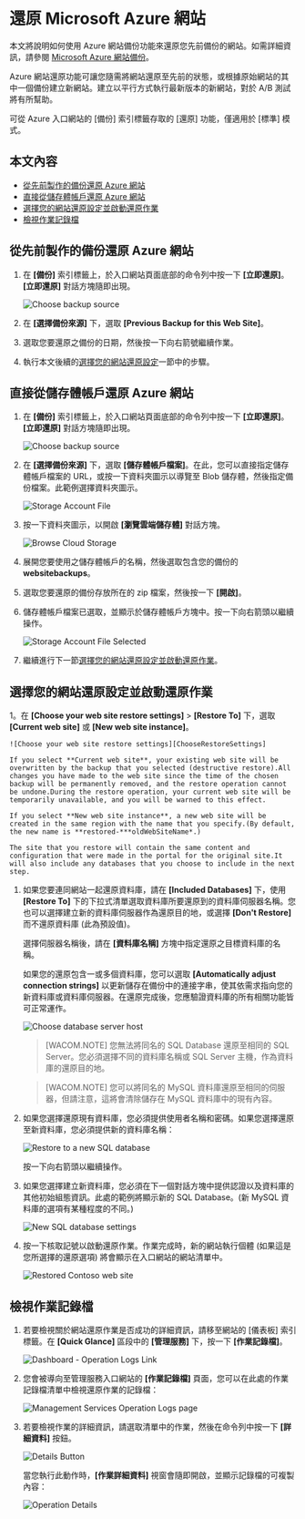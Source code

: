 <properties linkid="web-sites-restore" urlDisplayName="Restore a Microsoft Azure web site" pageTitle="Restore a Microsoft Azure web site" metaKeywords="Azure Web Sites, Restore, restoring" description="Learn how to restore your Azure web sites from backup." metaCanonical="" services="web-sites" documentationCenter="" title="Restore a Microsoft Azure web site" authors="timamm" solutions="" writer="timamm" manager="paulettm" editor="mollybos" />

還原 Microsoft Azure 網站
=========================

本文將說明如何使用 Azure 網站備份功能來還原您先前備份的網站。如需詳細資訊，請參閱 [Microsoft Azure 網站備份](http://www.windowsazure.com/en-us/documentation/articles/web-sites-backup/)。

Azure 網站還原功能可讓您隨需將網站還原至先前的狀態，或根據原始網站的其中一個備份建立新網站。建立以平行方式執行最新版本的新網站，對於 A/B 測試將有所幫助。

可從 Azure 入口網站的 [備份] 索引標籤存取的 [還原] 功能，僅適用於 [標準] 模式。

本文內容
--------

-   [從先前製作的備份還原 Azure 網站](#PreviousBackup)
-   [直接從儲存體帳戶還原 Azure 網站](#StorageAccount)
-   [選擇您的網站還原設定並啟動還原作業](#RestoreSettings)
-   [檢視作業記錄檔](#OperationLogs)

## 從先前製作的備份還原 Azure 網站

1.  在 **[備份]** 索引標籤上，於入口網站頁面底部的命令列中按一下 **[立即還原]**。**[立即還原]** 對話方塊隨即出現。

    ![Choose backup source](./media/web-sites-restore/01ChooseBackupSource.png)

2.  在 **[選擇備份來源]** 下，選取 **[Previous Backup for this Web Site]**。
3.  選取您要還原之備份的日期，然後按一下向右箭號繼續作業。
4.  執行本文後續的[選擇您的網站還原設定](#RestoreSettings)一節中的步驟。

## 直接從儲存體帳戶還原 Azure 網站

1.  在 **[備份]** 索引標籤上，於入口網站頁面底部的命令列中按一下 **[立即還原]**。**[立即還原]** 對話方塊隨即出現。

    ![Choose backup source](./media/web-sites-restore/01ChooseBackupSource.png)

2.  在 **[選擇備份來源]** 下，選取 **[儲存體帳戶檔案]**。在此，您可以直接指定儲存體帳戶檔案的 URL，或按一下資料夾圖示以導覽至 Blob 儲存體，然後指定備份檔案。此範例選擇資料夾圖示。

    ![Storage Account File](./media/web-sites-restore/02StorageAccountFile.png)

3.  按一下資料夾圖示，以開啟 **[瀏覽雲端儲存體]** 對話方塊。

    ![Browse Cloud Storage](./media/web-sites-restore/03BrowseCloudStorage.png)

4.  展開您要使用之儲存體帳戶的名稱，然後選取包含您的備份的 **websitebackups**。
5.  選取您要還原的備份存放所在的 zip 檔案，然後按一下 **[開啟]**。
6.  儲存體帳戶檔案已選取，並顯示於儲存體帳戶方塊中。按一下向右箭頭以繼續操作。

    ![Storage Account File Selected](./media/web-sites-restore/04StorageAccountFileSelected.png)

7.  繼續進行下一節[選擇您的網站還原設定並啟動還原作業](#RestoreSettings)。

## 選擇您的網站還原設定並啟動還原作業
 1。在 **[Choose your web site restore settings]** \> **[Restore To]** 下，選取 **[Current web site]** 或 **[New web site instance]**。

    ![Choose your web site restore settings][ChooseRestoreSettings]

    If you select **Current web site**, your existing web site will be overwritten by the backup that you selected (destructive restore).All changes you have made to the web site since the time of the chosen backup will be permanently removed, and the restore operation cannot be undone.During the restore operation, your current web site will be temporarily unavailable, and you will be warned to this effect.

    If you select **New web site instance**, a new web site will be created in the same region with the name that you specify.(By default, the new name is **restored-***oldWebSiteName*.) 

    The site that you restore will contain the same content and configuration that were made in the portal for the original site.It will also include any databases that you choose to include in the next step.

1.  如果您要連同網站一起還原資料庫，請在 **[Included Databases]** 下，使用 **[Restore To]** 下的下拉式清單選取資料庫所要還原到的資料庫伺服器名稱。您也可以選擇建立新的資料庫伺服器作為還原目的地，或選擇 **[Don't Restore]** 而不還原資料庫 (此為預設值)。

    選擇伺服器名稱後，請在 **[資料庫名稱]** 方塊中指定還原之目標資料庫的名稱。

    如果您的還原包含一或多個資料庫，您可以選取 **[Automatically adjust connection strings]** 以更新儲存在備份中的連接字串，使其依需求指向您的新資料庫或資料庫伺服器。在還原完成後，您應驗證資料庫的所有相關功能皆可正常運作。

    ![Choose database server host](./media/web-sites-restore/06ChooseDBServer.png)

    > [WACOM.NOTE] 您無法將同名的 SQL Database 還原至相同的 SQL Server。您必須選擇不同的資料庫名稱或 SQL Server 主機，作為資料庫的還原目的地。

    > [WACOM.NOTE] 您可以將同名的 MySQL 資料庫還原至相同的伺服器，但請注意，這將會清除儲存在 MySQL 資料庫中的現有內容。

2.  如果您選擇還原現有資料庫，您必須提供使用者名稱和密碼。如果您選擇還原至新資料庫，您必須提供新的資料庫名稱：

    ![Restore to a new SQL database](./media/web-sites-restore/07RestoreToNewSQLDB.png)

    按一下向右箭頭以繼續操作。

3.  如果您選擇建立新資料庫，您必須在下一個對話方塊中提供認證以及資料庫的其他初始組態資訊。此處的範例將顯示新的 SQL Database。(新 MySQL 資料庫的選項有某種程度的不同。)

    ![New SQL database settings](./media/web-sites-restore/08NewSQLDBConfig.png)

4.  按一下核取記號以啟動還原作業。作業完成時，新的網站執行個體 (如果這是您所選擇的還原選項) 將會顯示在入口網站的網站清單中。

    ![Restored Contoso web site](./media/web-sites-restore/09RestoredContosoWebSite.png)

## 檢視作業記錄檔

1.  若要檢視關於網站還原作業是否成功的詳細資訊，請移至網站的 [儀表板] 索引標籤。在 **[Quick Glance]** 區段中的 **[管理服務]** 下，按一下 **[作業記錄檔]**。

    ![Dashboard - Operation Logs Link](./media/web-sites-restore/10DashboardOperationLogsLink.png)

2.  您會被導向至管理服務入口網站的 **[作業記錄檔]** 頁面，您可以在此處的作業記錄檔清單中檢視還原作業的記錄檔：

    ![Management Services Operation Logs page](./media/web-sites-restore/11ManagementServicesOperationLogsList.png)

3.  若要檢視作業的詳細資訊，請選取清單中的作業，然後在命令列中按一下 **[詳細資料]** 按鈕。

    ![Details Button](./media/web-sites-restore/12DetailsButton.png)

    當您執行此動作時，**[作業詳細資料]** 視窗會隨即開啟，並顯示記錄檔的可複製內容：

    ![Operation Details](./media/web-sites-restore/13OperationDetails.png)


